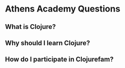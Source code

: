 # Athens Academy Questions

## What is Clojure?

## Why should I learn Clojure?

## How do I participate in Clojurefam?

